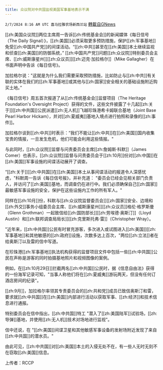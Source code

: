 ```yaml
---
title: 众议院对中共国监视美国军事基地表示不满
---
```

`2/7/2024 8:16 AM UTC 喜马拉雅农场新西兰站` [轉載自GNews](https://gnews.org/articles/2288714)

[[zh:美国众议院]]两位主席周一告诉[[zh:传统基金会]]的新闻媒体《每日信号（The Daily Signal）》，[[zh:美国]]必须采取更多预防措施，保护[[zh:军事基地]]免受[[zh:中国共产党]]的间谍活动。“[[zh:中共]]甚至在[[zh:美国]]本土继续监视和侦查[[zh:美国]]的防御系统，” [[zh:中国共产党]]问题[[zh:众议院]]特别委员会主席、[[zh:威斯康星州]][[zh:众议员]][[zh:迈克·加拉格尔]]（Mike Gallagher）在书面声明中告诉《每日信号》。

加拉格尔说："这就是为什么我们需要采取预防措施，比如防止与[[zh:中共]]有关联的实体在我们的[[zh:军事基地]]或其他与[[zh:国家]]安全相关的基础设施附近购买土地。”

《每日信号》周五首次报道了从[[zh:传统基金会]]监督项目（The Heritage Foundation's Oversight Project）获得的文件，这些文件披露了十几起[[zh:关于]][[zh:中共国]]公民派遣[[zh:无人机]]飞越珍珠港希卡姆联合基地（Joint Base Pearl Harbor Hickam），并对[[zh:夏威夷]]基地入境点进行拍照和录像的[[zh:事件]]。

加拉格尔谈到[[zh:中共]]时表示：“我们不能让[[zh:中共]]在[[zh:美国]]国内收集宝贵的情报，一旦发生危机，他们可能会利用这些情报。"

与此同时，[[zh:众议院]]监督与问责委员会主席[[zh:詹姆斯·科默]]（James Comer）也表示，[[zh:众议院]]监督与问责委员会于[[zh:10月]]份对[[zh:中国]]在[[zh:美国]]军事设施的间谍活动展开了调查。

“[[zh:关于]][[zh:中共国]]在[[zh:美国]]本土从事间谍活动的报道令人深感忧虑，"科默周一告诉《每日信号报》，并补充道： "委员会已经会见相关部门负责人，并访问了[[zh:美国]]基地，而调查仍在进行中。我们必须确保自己[[zh:国家]]最敏感军事设施的安全，保护在这些设施内工作的所有军人。"

同样在[[zh:10月]]份，科默与[[zh:众议院监督委员会]][[zh:国家]]安全、边境和[[zh:外交]]事务小组委员会主席、[[zh:威斯康星州]][[zh:众议员]]格伦·格罗斯曼（Glenn Grothman）一起致信给[[zh:国防部长]][[zh:劳埃德·奥斯汀]]（Lloyd Austin）和[[zh:联邦调查局局长]][[zh:克里斯托弗·雷]]（Christopher Wray）。

"近年来，[[zh:中共国]]公民有时冒充游客，多次进入或试图进入[[zh:美国]][[zh:军事基地]]和其他敏感的[[zh:政府]]设施，次数多达上百次，"两位[[zh:立法]]者在给奥斯汀以及雷的信中写道。

在珍珠港[[zh:军事基地]]执法机构获得的监督项目文件中包括一些[[zh:中共国]]公民在声称是游客的同时拍摄基地照片和视频图像的案例。

例如，在[[zh:10月29日]]拦截两名[[zh:中共国]]公民时，据《信息自由法》获得的一份海军记录可知，"当事人称他们将在[[zh:夏威夷]]游玩两天，但没有任何订酒店房间的纪录"。

[[zh:9月]]，加拉格尔率领其专责委员会的[[zh:共和党]]成员已致信奥斯汀和雷，要求就[[zh:中共国]]在[[zh:美国]]内部进行活动以获取军事、[[zh:经济]]和技术信息进行通报。

特别委员会在信中指出，[[zh:中共国]]特工 "潜入了[[zh:美国陆军]]试验场，[[zh:导弹]]基地，并使用[[zh:无人机]]技术对场地进行监视"。

信中还说，在 "[[zh:美国]]间谍卫星和其他敏感军事设备的发射场附近发现了来自[[zh:中共国]]的潜水员。"

由此可见，[[zh:中共国]]对[[zh:美国]]本土的入侵无处不在，有一些人无时无刻不在窃取[[zh:美国]]信息。

上传者：RCCP
